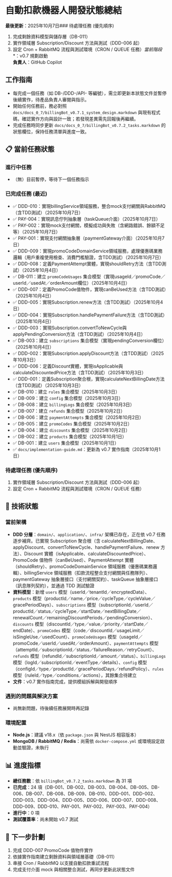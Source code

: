 # 自動扣款機器人開發狀態總結

**最後更新**：2025年10月7日### 待處理任務 (優先順序)
1. 完成剩餘資料模型與儲存層（DB-011）
2. 實作領域層 Subscription/Discount 方法與測試（DDD-006 起）
3. 設定 Cron + RabbitMQ 流程與測試環境（CRON / QUEUE 任務）*當前階段**：v0.7 規劃啟動  
**負責人**：GitHub Copilot

## 工作指南

- 每完成一個任務（如 DB-/DDD-/API- 等編號），需立即更新本狀態文件並暫停後續實作，待產品負責人審閱與指示。
- 開始任何任務前，務必對照 `docs/docs_0_7/billingBot_v0.7.1_system_design.markdown` 與現有程式碼，確認實作方向與設計一致；若發現差異需先回報後再繼續。
- 完成任務時同步更新 `docs/docs_0_7/billingBot_v0.7.2_tasks.markdown` 的狀態欄位，保持任務清單與進度一致。

## 📋 當前任務狀態

### 進行中任務
- （無）目前暫停，等待下一個任務指示

### 已完成任務 (最近)
- ✅ DDD-010：實現billingService領域服務，整合mock支付網關與RabbitMQ（含TDD測試）（2025年10月7日）
- ✅ PAY-004：實現訊息佇列抽象層（taskQueue介面）（2025年10月7日）
- ✅ PAY-002：實現mock支付網關，模擬成功與失敗（含網路錯誤、餘額不足等）（2025年10月7日）
- ✅ PAY-001：實現支付網關抽象層（paymentGateway介面）（2025年10月7日）
- ✅ DDD-009：實現promoCodeDomainService領域服務，處理優惠碼業務邏輯（用戶重複使用檢查、消費門檻驗證，含TDD測試）（2025年10月7日）
- ✅ DDD-008：定義PaymentAttempt實體，實現shouldRetry方法（含TDD測試）（2025年10月4日）
- ✅ DB-011：建立 `promoCodeUsages` 集合模型（實現usageId／promoCode／userId／usedAt／orderAmount欄位）（2025年10月4日）
- ✅ DDD-007：定義PromoCode值物件，實現canBeUsed方法（含TDD測試）（2025年10月4日）
- ✅ DDD-005：實現Subscription.renew方法（含TDD測試）（2025年10月4日）
- ✅ DDD-004：實現Subscription.handlePaymentFailure方法（含TDD測試）（2025年10月4日）
- ✅ DDD-003：實現Subscription.convertToNewCycle與applyPendingConversion方法（含TDD測試）（2025年10月4日）
- ✅ DB-003：建立 `subscriptions` 集合模型（實現pendingConversion欄位）（2025年10月4日）
- ✅ DDD-002：實現Subscription.applyDiscount方法（含TDD測試）（2025年10月3日）
- ✅ DDD-006：定義Discount實體，實現isApplicable與calculateDiscountedPrice方法（含TDD測試）（2025年10月3日）
- ✅ DDD-001：定義Subscription聚合根，實現calculateNextBillingDate方法（含TDD測試）（2025年10月3日）
- ✅ DB-010：建立 `rules` 集合模型（2025年10月3日）
- ✅ DB-009：建立 `config` 集合模型（2025年10月3日）
- ✅ DB-008：建立 `billingLogs` 集合模型（2025年10月3日）
- ✅ DB-007：建立 `refunds` 集合模型（2025年10月2日）
- ✅ DB-006：建立 `paymentAttempts` 集合模型（2025年10月2日）
- ✅ DB-005：建立 `promoCodes` 集合模型（2025年10月2日）
- ✅ DB-004：建立 `discounts` 集合模型（2025年10月2日）
- ✅ DB-002：建立 `products` 集合模型（2025年10月1日）
- ✅ DB-001：建立 `users` 集合模型（2025年10月1日）
- ✅ `docs/implementation-guide.md`：更新為 v0.7 實作指南（2025年10月1日）

### 待處理任務 (優先順序)
1. 實作領域層 Subscription/Discount 方法與測試（DDD-006 起）
2. 設定 Cron + RabbitMQ 流程與測試環境（CRON / QUEUE 任務）

## 🔧 技術狀態

### 當前架構
- **DDD 分層**：`domain/`、`application/`、`infra/` 架構已存在，正在依 v0.7 任務逐步補齊。已實現 Subscription 聚合根（含 calculateNextBillingDate、applyDiscount、convertToNewCycle、handlePaymentFailure、renew 方法）、Discount 實體（isApplicable、calculateDiscountedPrice）、PromoCode 值物件（canBeUsed）、PaymentAttempt 實體（shouldRetry）、promoCodeDomainService 領域服務（優惠碼業務邏輯）、billingService 領域服務（扣款流程整合支付網關與任務隊列）、paymentGateway 抽象層接口（支付網關契約）、taskQueue 抽象層接口（訊息隊列契約），並通過 TDD 測試驗證
- **資料模型**：新增 `users` 模型（userId／tenantId／encryptedData）、`products` 模型（productId／name／price／cycleType／cycleValue／gracePeriodDays）、`subscriptions` 模型（subscriptionId／userId／productId／status／cycleType／startDate／nextBillingDate／renewalCount／remainingDiscountPeriods／pendingConversion）、`discounts` 模型（discountId／type／value／priority／startDate／endDate）、`promoCodes` 模型（code／discountId／usageLimit／isSingleUse／usedCount）、`promoCodeUsages` 模型（usageId／promoCode／userId／usedAt／orderAmount）、`paymentAttempts` 模型（attemptId／subscriptionId／status／failureReason／retryCount）、`refunds` 模型（refundId／subscriptionId／amount／status）、`billingLogs` 模型（logId／subscriptionId／eventType／details）、`config` 模型（configId／type／productId／gracePeriodDays／refundPolicy）、`rules` 模型（ruleId／type／conditions／actions），其餘集合待建立
- **文件**：v0.7 實作指南完成，提供模組拆解與開發順序

### 遇到的問題與解決方案
- 尚無新問題，待後續任務展開時再記錄

### 環境配置
- **Node.js**：建議 v18.x（依 `package.json` 與 NestJS 相容版本）
- **MongoDB / RabbitMQ / Redis**：尚需依 `docker-compose.yml` 或環境設定啟動並驗證，未執行

## 📊 進度指標
- **總任務數**：依 `billingBot_v0.7.2_tasks.markdown` 為 31 項
- **已完成**：24 項（DB-001、DB-002、DB-003、DB-004、DB-005、DB-006、DB-007、DB-008、DB-009、DB-010、DDD-001、DDD-002、DDD-003、DDD-004、DDD-005、DDD-006、DDD-007、DDD-008、DDD-009、DDD-010、PAY-001、PAY-002、PAY-003、PAY-004）
- **進行中**：0 項
- **測試覆蓋率**：尚未開始 v0.7 測試

## 🎯 下一步計劃
1. 完成 DDD-007 PromoCode 值物件實作
2. 依據實作指南建立剩餘資料與領域層基礎（DB-011）
3. 串接 Cron / RabbitMQ 以支援自動扣款重試流程
4. 完成支付介面 mock 與相關整合測試，再同步更新此狀態文件
